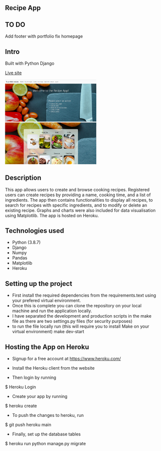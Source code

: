 ## Recipe App ##

## TO DO ##
Add footer with portfolio
fix homepage

## Intro

Built with Python Django

<a href="#">Live site </a>

<img src= "./assets/Screenshot1.png" width="300px">
<img src= "./assets/Screenshot2.png" width="300px">


## Description
This app allows users to create and browse cooking recipes. Registered users can create recipes by providing a name, cooking time, and a list of ingredients. The app then contains functionalities to display all recipes, to search for recipes with specific ingredients, and to modify or delete an existing recipe. Graphs and charts were also included for data visualisation using Matplotlib. The app is hosted on Heroku. 

## Technologies used

- Python (3.8.7)
- Django
- Numpy
- Pandas
- Matplotlib
- Heroku

## Setting up the project

- First install the required dependencies from the requirements.text using your prefered virtual environment.
- Once this is complete you can clone the repository on your local machine and run the application locally.
- I have separated the development and production scripts in the make file as there are two settings.py files (for security purposes)
- to run the file locally run (this will require you to install Make on your virtual environment)
    make dev-start

## Hosting the App on Heroku

- Signup for a free account at https://www.heroku.com/

- Install the Heroku client from the website

- Then login by running 

$ Heroku Login

- Create your app by running

$ heroku create

- To push the changes to heroku, run

$ git push heroku main

- Finally, set up the database tables

$ heroku run python manage.py migrate
